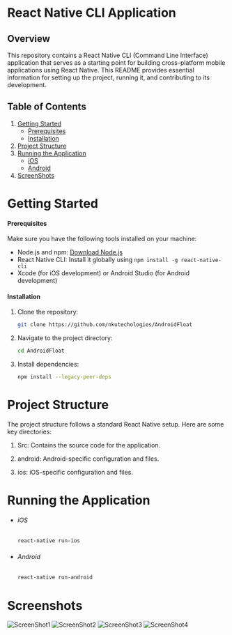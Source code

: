 # React Native CLI Application

## Overview

This repository contains a React Native CLI (Command Line Interface) application that serves as a starting point for building cross-platform mobile applications using React Native. This README provides essential information for setting up the project, running it, and contributing to its development.

## Table of Contents

1. [Getting Started](#getting-started)
   - [Prerequisites](#prerequisites)
   - [Installation](#installation)
2. [Project Structure](#project-structure)
3. [Running the Application](#running-the-application)
   - [iOS](#ios)
   - [Android](#android)
4. [ScreenShots](#ss)

<h1 id="getting-started">Getting Started</h1>

<h4 id="prerequisites">Prerequisites</h4> 

Make sure you have the following tools installed on your machine:

- Node.js and npm: [Download Node.js](https://nodejs.org/)
- React Native CLI: Install it globally using `npm install -g react-native-cli`
- Xcode (for iOS development) or Android Studio (for Android development)

<h4 id="installation">Installation</h4>

1. Clone the repository:

   ```bash
   git clone https://github.com/nkutechologies/AndroidFloat
2. Navigate to the project directory:

   ```bash
   cd AndroidFloat
3. Install dependencies:

   ```bash
   npm install --legacy-peer-deps
<h1 id="project-structure">Project Structure</h1> 

The project structure follows a standard React Native setup. Here are some key directories:
    
1. Src: Contains the source code for the application.

2. android: Android-specific configuration and files.

3. ios: iOS-specific configuration and files.

<h1 id="running-the-application">Running the Application</h1> 

- <h6 id="ios">iOS</h6>

    ```bash
    react-native run-ios
- <h6 id="android">Android</h6>

    ```bash
    react-native run-android
    
<h1 id="ss">Screenshots</h1> 

![ScreenShot1](https://i.postimg.cc/y8CFV3zf/Whats-App-Image-2023-11-27-at-4-06-21-PM.jpg)
![ScreenShot2](https://i.postimg.cc/W3x7g9QV/Whats-App-Image-2023-11-27-at-4-06-22-PM.jpg)
![ScreenShot3](https://i.postimg.cc/N0fbc213/Whats-App-Image-2023-11-27-at-4-06-22-PM-1.jpg)
![ScreenShot4](https://i.postimg.cc/261wqp9T/Whats-App-Image-2023-11-27-at-4-06-23-PM.jpg)



